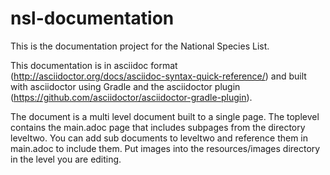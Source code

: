 # nsl-documentation

This is the documentation project for the National Species List. 

This documentation is in asciidoc format (http://asciidoctor.org/docs/asciidoc-syntax-quick-reference/)
and built with asciidoctor using Gradle and the asciidoctor plugin (https://github.com/asciidoctor/asciidoctor-gradle-plugin).

The document is a multi level document built to a single page. The toplevel contains the main.adoc page that includes
subpages from the directory leveltwo. You can add sub documents to leveltwo and reference them in main.adoc to include 
them. Put images into the resources/images directory in the level you are editing.
